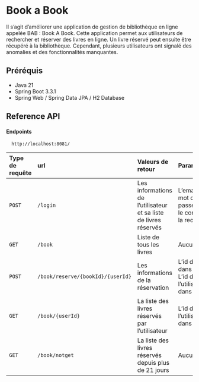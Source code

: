 # Book a Book

Il s’agit d’améliorer une application de gestion de bibliothèque en ligne appelée BAB : Book A Book. Cette application permet aux utilisateurs de rechercher et réserver des livres en ligne. Un livre réservé peut ensuite être récupéré à la bibliothèque. Cependant, plusieurs utilisateurs ont signalé des anomalies et des fonctionnalités manquantes.

## Préréquis

- Java 21
- Spring Boot 3.3.1
- Spring Web / Spring Data JPA / H2 Database

## Reference API

#### Endpoints

```http
  http://localhost:8081/
```

| Type de requête | url      | Valeurs de retour                                                | Paramètres                                          |
| :-------------- | :------- | :--------------------------------------------------------------- | :-------------------------------------------------- |
| `POST`          | `/login` | Les informations de l’utilisateur et sa liste de livres réservés | L’email Le mot de passe Dans le corps de la requête |
| `GET` | `/book` | Liste de tous les livres| Aucun |
| `POST` | `/book/reserve/{bookId}/{userId}` |Les informations de la réservation | L’id du livre dans l’URL L’id de l’utilisateur dans l’URL|
| `GET` | `/book/{userId}` |La liste des livres réservés par l’utilisateur | L’id de l’utilisateur dans l’URL|
| `GET` | `/book/notget` | La liste des livres réservés depuis plus de 21 jours |Aucun |

